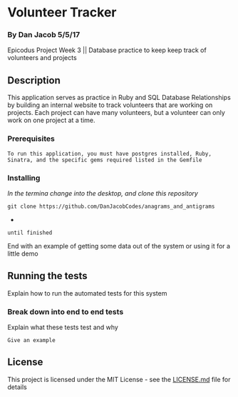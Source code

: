 # Volunteer Tracker
### By Dan Jacob 5/5/17

  Epicodus Project Week 3 || Database practice to keep keep track of volunteers and projects

## Description
This application serves as practice in Ruby and SQL Database Relationships by building an internal website to track volunteers that are working on projects. Each project can have many volunteers, but a volunteer can only work on one project at a time.

### Prerequisites

```
To run this application, you must have postgres installed, Ruby, Sinatra, and the specific gems required listed in the Gemfile
```

### Installing

*In the termina change into the desktop, and clone this repository*

```
git clone https://github.com/DanJacobCodes/anagrams_and_antigrams
```
*

```
until finished
```

End with an example of getting some data out of the system or using it for a little demo

## Running the tests

Explain how to run the automated tests for this system

### Break down into end to end tests

Explain what these tests test and why

```
Give an example
```


## License

This project is licensed under the MIT License - see the [LICENSE.md](LICENSE.md) file for details
